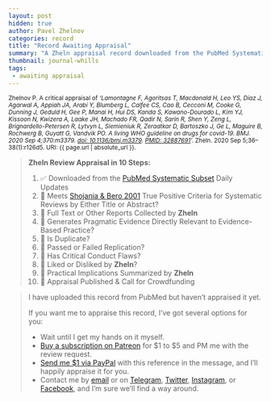 ```yaml
---
layout: post
hidden: true
author: Pavel Zhelnov
categories: record
title: "Record Awaiting Appraisal"
summary: "A Zheln appraisal record downloaded from the PubMed Systematic Subset daily updates."
thumbnail: journal-whills
tags:
 - awaiting appraisal
---
```


<small id="citation">Zhelnov P. A critical appraisal of _‘Lamontagne F, Agoritsas T, Macdonald H, Leo YS, Diaz J, Agarwal A, Appiah JA, Arabi Y, Blumberg L, Calfee CS, Cao B, Cecconi M, Cooke G, Dunning J, Geduld H, Gee P, Manai H, Hui DS, Kanda S, Kawano-Dourado L, Kim YJ, Kissoon N, Kwizera A, Laake JH, Machado FR, Qadir N, Sarin R, Shen Y, Zeng L, Brignardello-Petersen R, Lytvyn L, Siemieniuk R, Zeraatkar D, Bartoszko J, Ge L, Maguire B, Rochwerg B, Guyatt G, Vandvik PO. A living WHO guideline on drugs for covid-19. BMJ. 2020 Sep 4;370:m3379. [doi: 10.1136/bmj.m3379](https://doi.org/10.1136/bmj.m3379). [PMID: 32887691](https://pubmed.gov/32887691)’._ Zheln. 2020 Sep 5;36–38(1):r126d5. URI: {{ page.url | absolute_url }}.</small>

> **Zheln Review Appraisal in 10 Steps:**
>
> 1. ✅ Downloaded from the [PubMed Systematic Subset](https://github.com/p1m-ortho/qs-global-ortho-search-queries/blob/global-sr-query/README.md) Daily Updates
> 2. 🔄 Meets [Shojania & Bero 2001](https://www.researchgate.net/publication/11820967_Taking_Advantage_of_the_Explosion_of_Systematic_Reviews_An_Efficient_MEDLINE_Search_Strategy) True Positive Criteria for Systematic Reviews by Either Title or Abstract?
> 3. 🔄 Full Text or Other Reports Collected by **Zheln**
> 4. 🔄 Generates Pragmatic Evidence Directly Relevant to Evidence-Based Practice?
> 5. 🔄 Is Duplicate?
> 6. 🔄 Passed or Failed Replication?
> 7. 🔄 Has Critical Conduct Flaws?
> 8. 🔄 Liked or Disliked by **Zheln**?
> 9. 🔄 Practical Implications Summarized by **Zheln**
> 10. 🔄 Appraisal Published & Call for Crowdfunding

> I have uploaded this record from PubMed but haven’t appraised it yet.
>
> If you want me to appraise this record, I’ve got several options for you:
> * Wait until I get my hands on it myself.
> * [Buy a subscription on Patreon](https://patreon.com/zheln) for $1 to $5 and PM me with the review request.
> * [Send me $1 via PayPal](https://paypal.me/pjelnov) with this reference in the message, and I’ll happily appraise it for you.
> * Contact me by [email](mailto:pavel@zheln.com) or on [Telegram](https://t.me/drzhelnov), [Twitter](https://twitter.com/drzhelnov), [Instagram](https://instagram.com/igzheln), or [Facebook](https://facebook.com/drzhelnov), and I’m sure we’ll find a way around.
